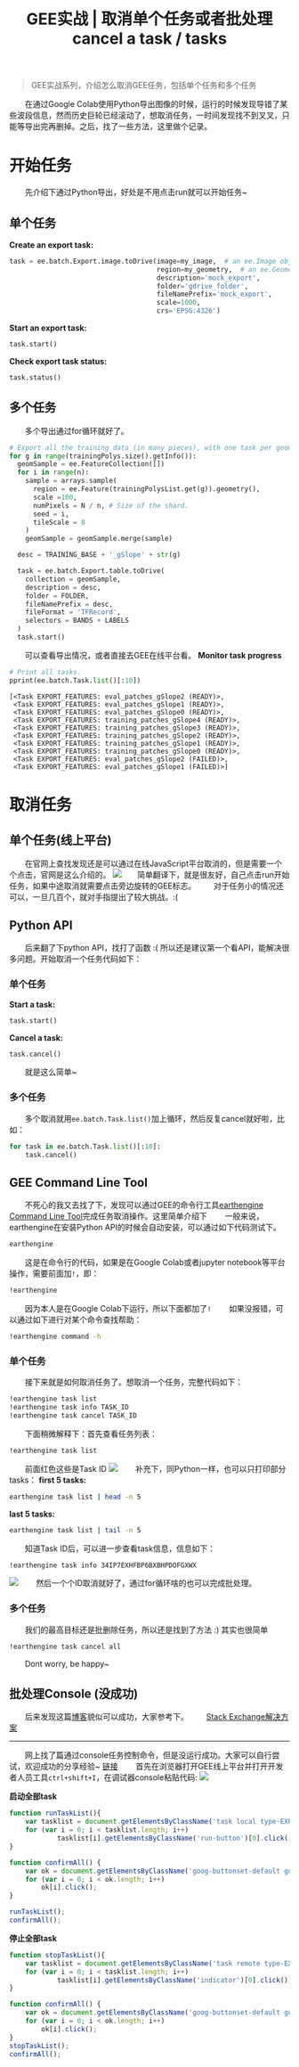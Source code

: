 ﻿---
 title: GEE实战 | 取消单个任务或者批处理cancel a task / tasks
 date:
 updated: 
 categories:
 - GEE
 - GEE实战
 tags:
 - Google Earth Engine
 - Remote sensing
 copyright: true
---
>GEE实战系列，介绍怎么取消GEE任务，包括单个任务和多个任务
<!--less-->

&emsp;&emsp;在通过Google Colab使用Python导出图像的时候，运行的时候发现导错了某些波段信息，然而历史巨轮已经滚动了，想取消任务，一时间发现找不到叉叉，只能等导出完再删掉。之后，找了一些方法，这里做个记录。

# 开始任务
&emsp;&emsp;先介绍下通过Python导出，好处是不用点击run就可以开始任务~
## 单个任务
**Create an export task:**
```python
task = ee.batch.Export.image.toDrive(image=my_image,  # an ee.Image object.
                                     region=my_geometry,  # an ee.Geometry object.
                                     description='mock_export',
                                     folder='gdrive_folder',
                                     fileNamePrefix='mock_export',
                                     scale=1000,
                                     crs='EPSG:4326')
```

**Start an export task:**

```python
task.start()
```

**Check export task status:**

```python
task.status()
```
## 多个任务
&emsp;&emsp;多个导出通过for循环就好了。

```python
# Export all the training data (in many pieces), with one task per geometry.
for g in range(trainingPolys.size().getInfo()):
  geomSample = ee.FeatureCollection([])
  for i in range(n):
    sample = arrays.sample(
      region = ee.Feature(trainingPolysList.get(g)).geometry(), 
      scale =100,
      numPixels = N / n, # Size of the shard.
      seed = i,
      tileScale = 8
    )
    geomSample = geomSample.merge(sample)

  desc = TRAINING_BASE + '_gSlope' + str(g)

  task = ee.batch.Export.table.toDrive(
    collection = geomSample,
    description = desc,
    folder = FOLDER,
    fileNamePrefix = desc,
    fileFormat = 'TFRecord',
    selectors = BANDS + LABELS
  )
  task.start()
```
&emsp;&emsp;可以查看导出情况，或者直接去GEE在线平台看。
**Monitor task progress**

```python
# Print all tasks.
pprint(ee.batch.Task.list()[:10])
```
	[<Task EXPORT_FEATURES: eval_patches_gSlope2 (READY)>,
	 <Task EXPORT_FEATURES: eval_patches_gSlope1 (READY)>,
	 <Task EXPORT_FEATURES: eval_patches_gSlope0 (READY)>,
	 <Task EXPORT_FEATURES: training_patches_gSlope4 (READY)>,
	 <Task EXPORT_FEATURES: training_patches_gSlope3 (READY)>,
	 <Task EXPORT_FEATURES: training_patches_gSlope2 (READY)>,
	 <Task EXPORT_FEATURES: training_patches_gSlope1 (READY)>,
	 <Task EXPORT_FEATURES: training_patches_gSlope0 (READY)>,
	 <Task EXPORT_FEATURES: eval_patches_gSlope2 (FAILED)>,
	 <Task EXPORT_FEATURES: eval_patches_gSlope1 (FAILED)>]

# 取消任务
## 单个任务(线上平台)
&emsp;&emsp;在官网上查找发现还是可以通过在线JavaScript平台取消的，但是需要一个个点击，官网是这么介绍的。
![](https://img-blog.csdnimg.cn/20201217155350342.png#pic_center)&emsp;&emsp;简单翻译下，就是很友好，自己点击run开始任务，如果中途取消就需要点击旁边旋转的GEE标志。
&emsp;&emsp;对于任务小的情况还可以，一旦几百个，就对手指提出了较大挑战。:( 

## Python API
&emsp;&emsp;后来翻了下python API，找打了函数 :( 所以还是建议第一个看API，能解决很多问题。开始取消一个任务代码如下：

### 单个任务
**Start a task:**

```python
task.start()
```

**Cancel a task:**

```python
task.cancel()
```
&emsp;&emsp;就是这么简单~
### 多个任务
&emsp;&emsp;多个取消就用`ee.batch.Task.list()`加上循环，然后反复cancel就好啦，比如：

```python
for task in ee.batch.Task.list()[:10]:
	task.cancel()
```

## GEE Command Line Tool
&emsp;&emsp;不死心的我又去找了下，发现可以通过GEE的命令行工具[earthengine Command Line Tool](https://developers.google.com/earth-engine/guides/command_line?hl=en)完成任务取消操作。这里简单介绍下
&emsp;&emsp;一般来说，earthengine在安装Python API的时候会自动安装，可以通过如下代码测试下。
```bash
earthengine
```
&emsp;&emsp;这是在命令行的代码，如果是在Google Colab或者jupyter notebook等平台操作，需要前面加`!`，即：
```bash
!earthengine
```
&emsp;&emsp;因为本人是在Google Colab下运行，所以下面都加了`!`
&emsp;&emsp;如果没报错，可以通过如下进行对某个命令查找帮助：

```bash
!earthengine command -h
```
### 单个任务
&emsp;&emsp;接下来就是如何取消任务了。想取消一个任务，完整代码如下：

```bash
!earthengine task list
!earthengine task info TASK_ID
!earthengine task cancel TASK_ID
```
&emsp;&emsp;下面稍微解释下：首先查看任务列表：
```bash
!earthengine task list
```
&emsp;&emsp;前面红色这些是Task ID
![](https://img-blog.csdnimg.cn/20201217162344337.png#pic_center)
&emsp;&emsp;补充下，同Python一样，也可以只打印部分tasks：
**first 5 tasks:**

```bash
earthengine task list | head -n 5
```

**last 5 tasks:**

```bash
earthengine task list | tail -n 5
```

&emsp;&emsp;知道Task ID后，可以进一步查看task信息，信息如下：

```bash
!earthengine task info 34IP7EXHFBP6BXBHPDOFGXWX
```
![](https://img-blog.csdnimg.cn/20201217162711591.png#pic_center)
&emsp;&emsp;然后一个个ID取消就好了，通过for循环啥的也可以完成批处理。
### 多个任务
&emsp;&emsp;我们的最高目标还是批删除任务，所以还是找到了方法 :) 其实也很简单
```bash
!earthengine task cancel all
```
&emsp;&emsp;Dont worry, be happy~

## 批处理Console (没成功)
&emsp;&emsp;后来发现这篇[博客](https://blog.csdn.net/m0_46180607/article/details/110532806)貌似可以成功，大家参考下。
&emsp;&emsp;[Stack Exchange解决方案](https://gis.stackexchange.com/questions/290771/batch-task-execution-in-google-earth-engine)
**************************

&emsp;&emsp;网上找了篇通过console任务控制命令，但是没运行成功。大家可以自行尝试，欢迎成功的分享经验~ [链接](https://www.cnblogs.com/geoli/p/12730011.html)
&emsp;&emsp;首先在浏览器打开GEE线上平台并打开开发者人员工具`ctrl+shift+I`，在调试器console粘贴代码:
![](https://img-blog.csdnimg.cn/202012171544483.png#pic_center#pic_center)


**启动全部task**
```javascript
function runTaskList(){
    var tasklist = document.getElementsByClassName('task local type-EXPORT_IMAGE awaiting-user-config');
    for (var i = 0; i < tasklist.length; i++)
            tasklist[i].getElementsByClassName('run-button')[0].click();
}

function confirmAll() {
    var ok = document.getElementsByClassName('goog-buttonset-default goog-buttonset-action');
    for (var i = 0; i < ok.length; i++)
        ok[i].click();
}

runTaskList();
confirmAll();
```

**停止全部task**

```javascript
function stopTaskList(){
    var tasklist = document.getElementsByClassName('task remote type-EXPORT_IMAGE submitted-to-backend');
    for (var i = 0; i < tasklist.length; i++)
            tasklist[i].getElementsByClassName('indicator')[0].click();
}

function confirmAll() {
    var ok = document.getElementsByClassName('goog-buttonset-default goog-buttonset-action');
    for (var i = 0; i < ok.length; i++)
        ok[i].click();
}
stopTaskList();
confirmAll();
```

